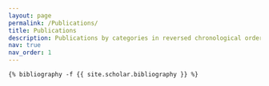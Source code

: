 ```yaml
---
layout: page
permalink: /Publications/
title: Publications
description: Publications by categories in reversed chronological order.
nav: true
nav_order: 1
---
```

<!-- _pages/publications.md -->
<div class="publications">

    {% bibliography -f {{ site.scholar.bibliography }} %}

</div>
